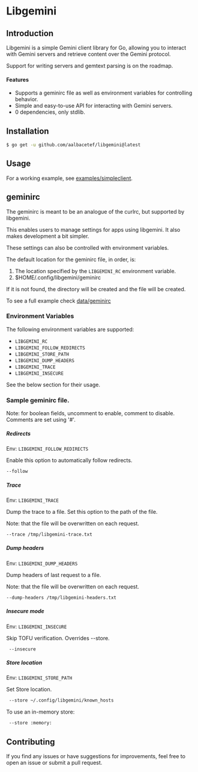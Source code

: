 # Libgemini

## Introduction 

Libgemini is a simple Gemini client library for Go, allowing you to interact with Gemini servers and retrieve content over the Gemini protocol.

Support for writing servers and gemtext parsing is on the roadmap.


#### Features

- Supports a geminirc file as well as environment variables for controlling behavior.
- Simple and easy-to-use API for interacting with Gemini servers.
- 0 dependencies, only stdlib.

## Installation 

```bash
$ go get -u github.com/aalbacetef/libgemini@latest
```

## Usage 

For a working example, see [examples/simpleclient](examples/simpleclient).


## geminirc 

The geminirc is meant to be an analogue of the curlrc, but supported by libgemini. 

This enables users to manage settings for apps using libgemini. 
It also makes development a bit simpler.

These settings can also be controlled with environment variables.

The default location for the geminirc file, in order, is:

1. The location specified by the `LIBGEMINI_RC` environment variable.
2. $HOME/.config/libgemini/geminirc 

If it is not found, the directory will be created and the file will be created.

To see a full example check [data/geminirc](data/geminirc)


### Environment Variables

The following environment variables are supported:

 - `LIBGEMINI_RC`
 - `LIBGEMINI_FOLLOW_REDIRECTS`
 - `LIBGEMINI_STORE_PATH`
 - `LIBGEMINI_DUMP_HEADERS`
 - `LIBGEMINI_TRACE`
 - `LIBGEMINI_INSECURE`

See the below section for their usage.


### Sample geminirc file.

Note: for boolean fields, uncomment to enable, comment to disable.
Comments are set using '#'.


##### Redirects 

Env: `LIBGEMINI_FOLLOW_REDIRECTS`

Enable this option to automatically follow redirects.

```bash
--follow 
```

##### Trace 

Env: `LIBGEMINI_TRACE`

Dump the trace to a file.
Set this option to the path of the file.

Note: that the file will be overwritten on each request.

```bash
--trace /tmp/libgemini-trace.txt
```

##### Dump headers 

Env: `LIBGEMINI_DUMP_HEADERS`

Dump headers of last request to a file.

Note: that the file will be overwritten on each request.

```bash
--dump-headers /tmp/libgemini-headers.txt
```

##### Insecure mode  

Env: `LIBGEMINI_INSECURE`

Skip TOFU verification. Overrides --store.

```bash
 --insecure
```

##### Store location 

Env: `LIBGEMINI_STORE_PATH`

Set Store location.

```bash
 --store ~/.config/libgemini/known_hosts
```


To use an in-memory store:


```bash 
 --store :memory:
```


## Contributing 

If you find any issues or have suggestions for improvements, feel free to open an issue or submit a pull request.


